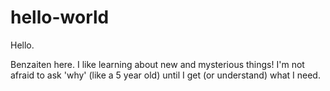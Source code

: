 # hello-world
Hello.

Benzaiten here. I like learning about new and mysterious things!
I'm not afraid to ask 'why' (like a 5 year old) until I get (or understand) what I need. 
